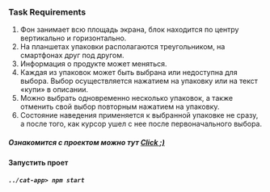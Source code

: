 ### Task Requirements

1. Фон занимает всю площадь экрана, блок находится по центру вертикально и
   горизонтально.
2. На планшетах упаковки располагаются треугольником, на смартфонах друг под
   другом.
3. Информация о продукте может меняться.
4. Каждая из упаковок может быть выбрана или недоступна для выбора. Выбор
   осуществляется нажатием на упаковку или на текст «купи» в описании.
5. Можно выбрать одновременно несколько упаковок, а также отменить свой
   выбор повторным нажатием на упаковку.
6. Состояние наведения применяется к выбранной упаковке не сразу, а после того,
   как курсор ушел с нее после первоначального выбора.
   
##### Ознакомится с проектом можно тут [Click ;)](http://a0700548.xsph.ru/)

#### Запустить проет

##### `../cat-app> npm start`
